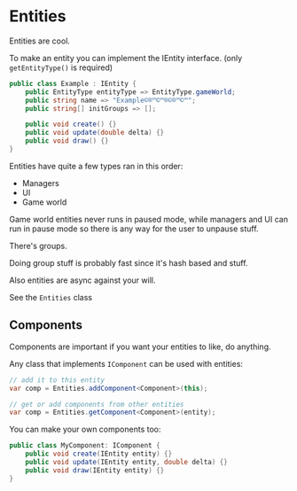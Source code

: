 # Entities

Entities are cool.

To make an entity you can implement the IEntity interface. (only `getEntityType()` is required)

```cs
public class Example : IEntity {
    public EntityType entityType => EntityType.gameWorld;
    public string name => "Example©®™©™®©®™©™";
    public string[] initGroups => [];

    public void create() {}
    public void update(double delta) {}
    public void draw() {}
}
```

Entities have quite a few types ran in this order:

- Managers
- UI
- Game world

Game world entities never runs in paused mode, while managers and UI can run in pause mode so there is any way for the user to unpause stuff.

There's groups.

Doing group stuff is probably fast since it's hash based and stuff.

Also entities are async against your will.

See the `Entities` class

## Components

Components are important if you want your entities to like, do anything.

Any class that implements `IComponent` can be used with entities:

```cs
// add it to this entity
var comp = Entities.addComponent<Component>(this);

// get or add components from other entities
var comp = Entities.getComponent<Component>(entity);
```

You can make your own components too:

```csharp
public class MyComponent: IComponent {
    public void create(IEntity entity) {}
    public void update(IEntity entity, double delta) {}
    public void draw(IEntity entity) {}
}
```